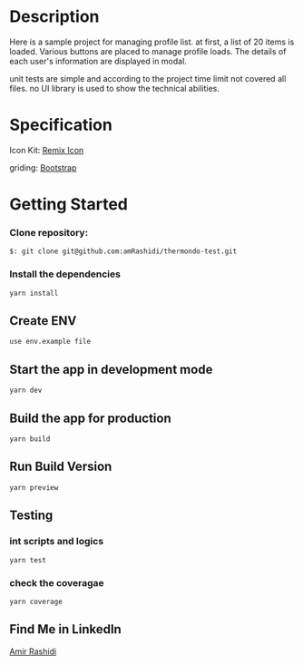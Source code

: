 # Description
Here is a sample project for managing profile list. 
at first, a list of 20 items is loaded. Various buttons are placed to manage profile loads. The details of each user's information are displayed in modal.

unit tests are simple and according to the project time limit not covered all files.
no UI library is used to show the technical abilities.

# Specification

Icon Kit:
[Remix Icon](https://remixicon.com)

griding:
[Bootstrap](https://getbootstrap.com)
# Getting Started
### Clone repository:

```
$: git clone git@github.com:amRashidi/thermondo-test.git
```

### Install the dependencies

```
yarn install
```

## Create ENV
```
use env.example file
```


## Start the app in development mode
```
yarn dev
```

## Build the app for production

```
yarn build
```

## Run Build Version

```
yarn preview
```

## Testing

### int scripts and logics

```
yarn test
```

### check the coveragae

```
yarn coverage
```

## Find Me in LinkedIn

[Amir Rashidi](https://www.linkedin.com/in/amir-rashidi-7a2b066a/)
